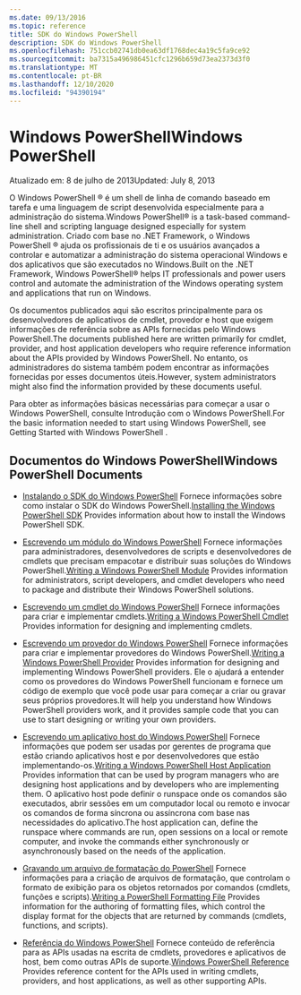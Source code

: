 ```yaml
---
ms.date: 09/13/2016
ms.topic: reference
title: SDK do Windows PowerShell
description: SDK do Windows PowerShell
ms.openlocfilehash: 751ccb02741db0ea63df1768dec4a19c5fa9ce92
ms.sourcegitcommit: ba7315a496986451cfc1296b659d73ea2373d3f0
ms.translationtype: MT
ms.contentlocale: pt-BR
ms.lasthandoff: 12/10/2020
ms.locfileid: "94390194"
---
```

# <a name="windows-powershell"></a><span data-ttu-id="c65dc-103">Windows PowerShell</span><span class="sxs-lookup"><span data-stu-id="c65dc-103">Windows PowerShell</span></span>

<span data-ttu-id="c65dc-104">Atualizado em: 8 de julho de 2013</span><span class="sxs-lookup"><span data-stu-id="c65dc-104">Updated: July 8, 2013</span></span>

<span data-ttu-id="c65dc-105">O Windows PowerShell &reg; é um shell de linha de comando baseado em tarefa e uma linguagem de script desenvolvida especialmente para a administração do sistema.</span><span class="sxs-lookup"><span data-stu-id="c65dc-105">Windows PowerShell&reg; is a task-based command-line shell and scripting language designed especially for system administration.</span></span> <span data-ttu-id="c65dc-106">Criado com base no .NET Framework, o Windows PowerShell &reg; ajuda os profissionais de ti e os usuários avançados a controlar e automatizar a administração do sistema operacional Windows e dos aplicativos que são executados no Windows.</span><span class="sxs-lookup"><span data-stu-id="c65dc-106">Built on the .NET Framework, Windows PowerShell&reg; helps IT professionals and power users control and automate the administration of the Windows operating system and applications that run on Windows.</span></span>

<span data-ttu-id="c65dc-107">Os documentos publicados aqui são escritos principalmente para os desenvolvedores de aplicativos de cmdlet, provedor e host que exigem informações de referência sobre as APIs fornecidas pelo Windows PowerShell.</span><span class="sxs-lookup"><span data-stu-id="c65dc-107">The documents published here are written primarily for cmdlet, provider, and host application developers who require reference information about the APIs provided by Windows PowerShell.</span></span>
<span data-ttu-id="c65dc-108">No entanto, os administradores do sistema também podem encontrar as informações fornecidas por esses documentos úteis.</span><span class="sxs-lookup"><span data-stu-id="c65dc-108">However, system administrators might also find the information provided by these documents useful.</span></span>

<span data-ttu-id="c65dc-109">Para obter as informações básicas necessárias para começar a usar o Windows PowerShell, consulte Introdução com o Windows PowerShell.</span><span class="sxs-lookup"><span data-stu-id="c65dc-109">For the basic information needed to start using Windows PowerShell, see Getting Started with Windows PowerShell .</span></span>

## <a name="windows-powershell-documents"></a><span data-ttu-id="c65dc-110">Documentos do Windows PowerShell</span><span class="sxs-lookup"><span data-stu-id="c65dc-110">Windows PowerShell Documents</span></span>

- <span data-ttu-id="c65dc-111">[Instalando o SDK do Windows PowerShell](./installing-the-windows-powershell-sdk.md) Fornece informações sobre como instalar o SDK do Windows PowerShell.</span><span class="sxs-lookup"><span data-stu-id="c65dc-111">[Installing the Windows PowerShell SDK](./installing-the-windows-powershell-sdk.md) Provides information about how to install the Windows PowerShell SDK.</span></span>

- <span data-ttu-id="c65dc-112">[Escrevendo um módulo do Windows PowerShell](./module/writing-a-windows-powershell-module.md) Fornece informações para administradores, desenvolvedores de scripts e desenvolvedores de cmdlets que precisam empacotar e distribuir suas soluções do Windows PowerShell.</span><span class="sxs-lookup"><span data-stu-id="c65dc-112">[Writing a Windows PowerShell Module](./module/writing-a-windows-powershell-module.md) Provides information for administrators, script developers, and cmdlet developers who need to package and distribute their Windows PowerShell solutions.</span></span>

- <span data-ttu-id="c65dc-113">[Escrevendo um cmdlet do Windows PowerShell](./cmdlet/writing-a-windows-powershell-cmdlet.md) Fornece informações para criar e implementar cmdlets.</span><span class="sxs-lookup"><span data-stu-id="c65dc-113">[Writing a Windows PowerShell Cmdlet](./cmdlet/writing-a-windows-powershell-cmdlet.md) Provides information for designing and implementing cmdlets.</span></span>

- <span data-ttu-id="c65dc-114">[Escrevendo um provedor do Windows PowerShell](./provider/writing-a-windows-powershell-provider.md) Fornece informações para criar e implementar provedores do Windows PowerShell.</span><span class="sxs-lookup"><span data-stu-id="c65dc-114">[Writing a Windows PowerShell Provider](./provider/writing-a-windows-powershell-provider.md) Provides information for designing and implementing Windows PowerShell providers.</span></span> <span data-ttu-id="c65dc-115">Ele o ajudará a entender como os provedores do Windows PowerShell funcionam e fornece um código de exemplo que você pode usar para começar a criar ou gravar seus próprios provedores.</span><span class="sxs-lookup"><span data-stu-id="c65dc-115">It will help you understand how Windows PowerShell providers work, and it provides sample code that you can use to start designing or writing your own providers.</span></span>

- <span data-ttu-id="c65dc-116">[Escrevendo um aplicativo host do Windows PowerShell](./hosting/writing-a-windows-powershell-host-application.md) Fornece informações que podem ser usadas por gerentes de programa que estão criando aplicativos host e por desenvolvedores que estão implementando-os.</span><span class="sxs-lookup"><span data-stu-id="c65dc-116">[Writing a Windows PowerShell Host Application](./hosting/writing-a-windows-powershell-host-application.md) Provides information that can be used by program managers who are designing host applications and by developers who are implementing them.</span></span> <span data-ttu-id="c65dc-117">O aplicativo host pode definir o runspace onde os comandos são executados, abrir sessões em um computador local ou remoto e invocar os comandos de forma síncrona ou assíncrona com base nas necessidades do aplicativo.</span><span class="sxs-lookup"><span data-stu-id="c65dc-117">The host application can, define the runspace where commands are run, open sessions on a local or remote computer, and invoke the commands either synchronously or asynchronously based on the needs of the application.</span></span>

- <span data-ttu-id="c65dc-118">[Gravando um arquivo de formatação do PowerShell](./format/writing-a-powershell-formatting-file.md) Fornece informações para a criação de arquivos de formatação, que controlam o formato de exibição para os objetos retornados por comandos (cmdlets, funções e scripts).</span><span class="sxs-lookup"><span data-stu-id="c65dc-118">[Writing a PowerShell Formatting File](./format/writing-a-powershell-formatting-file.md) Provides information for the authoring of formatting files, which control the display format for the objects that are returned by commands (cmdlets, functions, and scripts).</span></span>

- <span data-ttu-id="c65dc-119">[Referência do Windows PowerShell](./windows-powershell-reference.md) Fornece conteúdo de referência para as APIs usadas na escrita de cmdlets, provedores e aplicativos de host, bem como outras APIs de suporte.</span><span class="sxs-lookup"><span data-stu-id="c65dc-119">[Windows PowerShell Reference](./windows-powershell-reference.md) Provides reference content for the APIs used in writing cmdlets, providers, and host applications, as well as other supporting APIs.</span></span>
